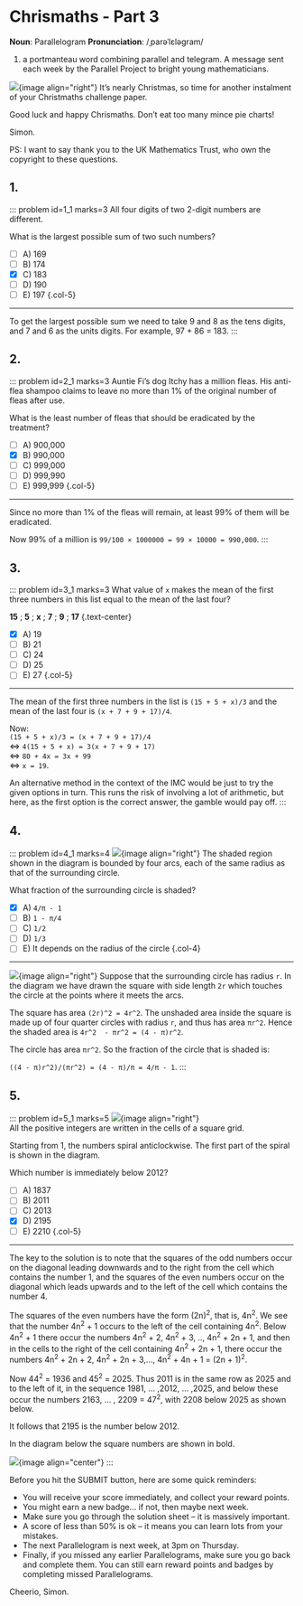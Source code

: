 # Chrismaths - Part 3

<div class="dictionary">

__Noun__: Parallelogram
__Pronunciation__: /ˌparəˈlɛləɡram/

1. a portmanteau word combining parallel and telegram. A message sent each
week by the Parallel Project to bright young mathematicians.

</div>

![](/resources/9-16-chrismaths/santa-simon.png){image align="right"}
It’s nearly Christmas, so time for another instalment of your Christmaths challenge paper.

Good luck and happy Chrismaths. Don’t eat too many mince pie charts!

Simon.

PS: I want to say thank you to the UK Mathematics Trust, who own the copyright to these questions.


## 1.

::: problem id=1_1 marks=3
All four digits of two 2-digit numbers are different.  

What is the largest possible sum of two such numbers?

* [ ] A) 169
* [ ] B) 174
* [x] C) 183
* [ ] D) 190
* [ ] E) 197
{.col-5}

---

To get the largest possible sum we need to take 9 and 8 as the tens digits, and 7 and 6 as the units digits. For example, 97 + 86 = 183.
:::


## 2.

::: problem id=2_1 marks=3
Auntie Fi’s dog Itchy has a million fleas. His anti-flea shampoo claims to leave no more than 1% of the original number of fleas after use.

What is the least number of fleas that should be eradicated by the treatment?

* [ ] A) 900,000
* [x] B) 990,000
* [ ] C) 999,000
* [ ] D) 999,990
* [ ] E) 999,999
{.col-5}

---

Since no more than 1% of the fleas will remain, at least 99% of them will be eradicated.

Now 99% of a million is `99/100 × 1000000 = 99 × 10000 = 990,000`.
:::


## 3.

::: problem id=3_1 marks=3
What value of `x` makes the mean of the first three numbers in this list equal to the mean of the last four?

__15__ ; __5__ ; __x__ ; __7__ ; __9__ ; __17__
{.text-center}  

* [x] A) 19
* [ ] B) 21
* [ ] C) 24
* [ ] D) 25
* [ ] E) 27
{.col-5}

---

The mean of the first three numbers in the list is `(15 + 5 + x)/3` and the mean of the last four is `(x + 7 + 9 + 17)/4`.  

Now:  
`(15 + 5 + x)/3 = (x + 7 + 9 + 17)/4`  
⇔ `4(15 + 5 + x) = 3(x + 7 + 9 + 17)`  
⇔ `80 + 4x = 3x + 99`  
⇔ `x = 19`.

An alternative method in the context of the IMC would be just to try the given options in turn. This runs the risk of involving a lot of arithmetic, but here, as the first option is the correct answer, the gamble would pay off.
:::


## 4.

::: problem id=4_1 marks=4
![](/resources/9-16-chrismaths/19-shade.jpg){image align="right"}
The shaded region shown in the diagram is bounded by four arcs, each of the same radius as that of the surrounding circle.  

What fraction of the surrounding circle is shaded?

* [x] A) `4/π - 1`
* [ ] B) `1 - π/4`
* [ ] C) `1/2`
* [ ] D) `1/3`
* [ ] E) It depends on the radius of the circle
{.col-4}

---

![](/resources/9-16-chrismaths/19-shade-answer.jpg){image align="right"}
Suppose that the surrounding circle has radius `r`. In the diagram we have drawn the square with side length `2r` which touches the circle at the points where it meets the arcs.

The square has area `(2r)^2 = 4r^2`. The unshaded area inside the square is made up of four quarter circles with radius `r`, and thus has area `πr^2`. Hence the shaded area is `4r^2  - πr^2 = (4 - π)r^2`.

The circle has area `πr^2`. So the fraction of the circle that is shaded is:

`((4 - π)r^2)/(πr^2) = (4 - π)/π = 4/π - 1`.
:::


## 5.

::: problem id=5_1 marks=5
![](/resources/9-16-chrismaths/24-grid.jpg){image align="right"}  
All the positive integers are written in the cells of a square grid.  

Starting from 1, the numbers spiral anticlockwise. The first part of the spiral is shown in the diagram.  

Which number is immediately below 2012?

* [ ] A) 1837
* [ ] B) 2011
* [ ] C) 2013
* [x] D) 2195
* [ ] E) 2210
{.col-5}

---

The key to the solution is to note that the squares of the odd numbers occur on the diagonal leading downwards and to the right from the cell which contains the number 1, and the squares of the even numbers occur on the diagonal which leads upwards and to the left of the cell which contains the number 4.  

The squares of the even numbers have the form (2n)<sup>2</sup>, that is, 4n<sup>2</sup>. We see that the number 4n<sup>2</sup> + 1 occurs to the left of the cell containing 4n<sup>2</sup>. Below 4n<sup>2</sup> + 1 there occur the numbers 4n<sup>2</sup> + 2, 4n<sup>2</sup> + 3, .., 4n<sup>2</sup> + 2n + 1, and then in the cells to the right of the cell containing 4n<sup>2</sup> + 2n + 1, there occur the numbers 4n<sup>2</sup> + 2n + 2, 4n<sup>2</sup> + 2n + 3,..., 4n<sup>2</sup> + 4n + 1 = (2n + 1)<sup>2</sup>.  

Now 44<sup>2</sup> = 1936 and 45<sup>2</sup> = 2025. Thus 2011 is in the same row as 2025 and to the left of it, in the sequence 1981, … ,2012, … ,2025, and below these occur the numbers 2163, … , 2209 = 47<sup>2</sup>, with 2208 below 2025 as shown below.  

It follows that 2195 is the number below 2012.

In the diagram below the square numbers are shown in bold.

![](/resources/9-16-chrismaths/24-grid-answer.jpg){image align="center"}
:::


Before you hit the SUBMIT button, here are some quick reminders:

*	You will receive your score immediately, and collect your reward points.
*	You might earn a new badge... if not, then maybe next week.
*	Make sure you go through the solution sheet – it is massively important.
*	A score of less than 50% is ok – it means you can learn lots from your mistakes.
*	The next Parallelogram is next week, at 3pm on Thursday.
*	Finally, if you missed any earlier Parallelograms, make sure you go back and complete them. You can still earn reward points and badges by completing missed Parallelograms.

Cheerio,
Simon.
